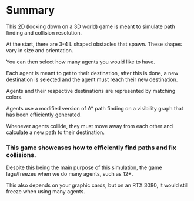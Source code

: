 # Summary

This 2D (looking down on a 3D world) game is meant to simulate path finding and collision resolution.

At the start, there are 3-4 L shaped obstacles that spawn. These shapes vary in size and orientation.

You can then select how many agents you would like to have.

Each agent is meant to get to their destination, after this is done, a new destination is selected and the agent must reach their new destination.

Agents and their respective destinations are represented by matching colors. 

Agents use a modified version of A* path finding on a visibility graph that has been efficiently generated. 

Whenever agents collide, they must move away from each other and calculate a new path to their destination.

### This game showcases how to efficiently find paths and fix collisions.

Despite this being the main purpose of this simulation, the game lags/freezes when we do many agents, such as 12+. 

This also depends on your graphic cards, but on an RTX 3080, it would still freeze when using many agents.
